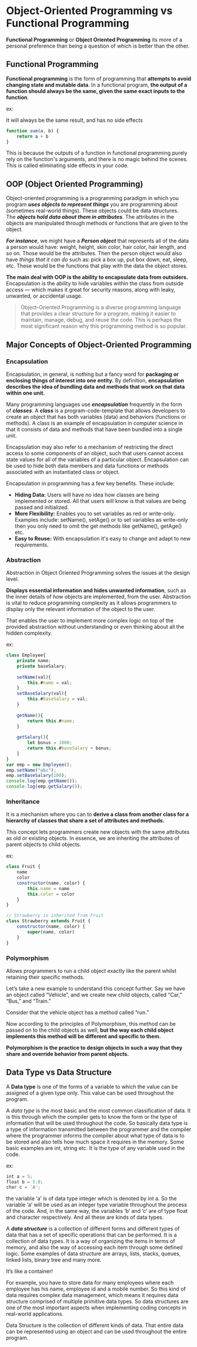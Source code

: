 # **Object-Oriented Programming vs Functional Programming**

**Functional Programming** or **Object Oriented Programming** its more of a personal preference than being a question of which is better than the other.

## **Functional Programming**

**Functional programming** is the form of programming that **attempts to avoid changing state and mutable data**. In a functional program, **the output of a function should always be the same, given the same exact inputs to the function**.

ex:

It will always be the same result, and has no side effects 

```jsx
function sum(a, b) {
	return a + b
}
```

This is because the outputs of a function in functional programming purely rely on the function's arguments, and there is no magic behind the scenes. This is called eliminating side effects in your code.

## **OOP (Object Oriented Programming)**

Object-oriented programming is a programming paradigm in which you program ***uses objects to represent things*** you are programming about (sometimes real-world things). These objects could be data structures. The ***objects hold data about them in attributes***. The attributes in the objects are manipulated through methods or functions that are given to the object.

***For instance***, we might have a ***Person object*** that represents all of the data a person would have: weight, height, skin color, hair color, hair length, and so on. Those would be the attributes. Then the person object would also have *things that it can do* such as: pick a box up, put box down, eat, sleep, etc. These would be the functions that play with the data the object stores.

**The main deal with OOP is the ability to encapsulate data from outsiders.** Encapsulation is the ability to hide variables within the class from outside access — which makes it great for security reasons, along with leaky, unwanted, or accidental usage.

> Object-Oriented Programming is a diverse programming language that provides a clear structure for a program, making it easier to maintain, manage, debug, and reuse the code. This is perhaps the most significant reason why this programming method is so popular.
> 

## Major Concepts of Object-Oriented Programming

### **Encapsulation**

Encapsulation, in general, is nothing but a fancy word for **packaging or enclosing things of interest into one entity.** By definition, **encapsulation describes the idea of bundling data and methods that work on that data within one unit.**

Many programming languages use ***encapsulation*** frequently in the form of ***classes***. A ***class*** is a program-code-template that allows developers to create an object that has both variables (data) and behaviors (functions or methods). A class is an example of encapsulation in computer science in that it consists of data and methods that have been bundled into a single unit.

Encapsulation may also refer to a mechanism of restricting the direct access to some components of an object, such that users cannot access state values for all of the variables of a particular object. Encapsulation can be used to hide both data members and data functions or methods associated with an instantiated class or object.

Encapsulation in programming has a few key benefits. These include:

- **Hiding Data:** Users will have no idea how classes are being implemented or stored. All that users will know is that values are being passed and initialized.
- **More Flexibility:** Enables you to set variables as red or write-only. Examples include: setName(), setAge() or to set variables as write-only then you only need to omit the get methods like getName(), getAge() etc.
- **Easy to Reuse:** With encapsulation it's easy to change and adapt to new requirements.

### **Abstraction**

Abstraction in Object Oriented Programming solves the issues at the design level.

**Displays essential information and hides unwanted information**, such as the inner details of how objects are implemented, from the user. Abstraction is vital to reduce programming complexity as it allows programmers to display only the relevant information of the object to the user.

That enables the user to implement more complex logic on top of the provided abstraction without understanding or even thinking about all the hidden complexity.

ex:

```jsx
class Employee{
    private name;
    private baseSalary;
   
    setName(val){
        this.#name = val;
    }
    setBaseSalary(val){
        this.#baseSalary = val;
    }
    
    getName(){
        return this.#name;
    }
    
    getSalary(){
        let bonus = 1000;
        return this.#baseSalary + bonus;
    }
}
var emp = new Employee();
emp.setName("abc");
emp.setBaseSalary(100);
console.log(emp.getName());
console.log(emp.getSalary());
```

### **Inheritance**

It is a mechanism where you can to **derive a class from another class for a hierarchy of classes that share a set of attributes and methods.**

This concept lets programmers create new objects with the same attributes as old or existing objects. In essence, we are inheriting the attributes of parent objects to child objects.

ex:

```jsx
class Fruit {
	name
	color
	constructor(name, color) {
		this.name = name
		this.color = color
	}
}

// Strawberry is inherited from Fruit
class Strawberry extends Fruit {
	constructor(name, color) {
		super(name, color)
	}
}
```

### **Polymorphism**

Allows programmers to run a child object exactly like the parent whilst retaining their specific methods.

Let’s take a new example to understand this concept further. Say we have an object called “Vehicle”, and we create new child objects, called “Car,” “Bus,” and “Train.”

Consider that the vehicle object has a method called “run.”

Now according to the principles of Polymorphism, this method can be passed on to the child objects as well, **but the way each child object implements this method will be different and specific to them.**

**Polymorphism is the practice to design objects in such a way that they share and override behavior from parent objects.**

## Data Type vs Data Structure

A **Data type** is one of the forms of a variable to which the value can be assigned of a given type only. This value can be used throughout the program.

A *data type* is the most basic and the most common classification of data. It is this through which the compiler gets to know the form or the type of information that will be used throughout the code. So basically data type is a type of information transmitted between the programmer and the compiler where the programmer informs the compiler about what type of data is to be stored and also tells how much space it requires in the memory. Some basic examples are int, string etc. It is the type of any variable used in the code.

ex:

```jsx
int a = 5;
float b = 5.0;
char c = 'A';
```

the variable ‘a’ is of data type integer which is denoted by int a. So the variable ‘a’ will be used as an integer type variable throughout the process of the code. And, in the same way, the variables ‘b’ and ‘c’ are of type float and character respectively. And all these are kinds of data types.

A ***data structure*** is a collection of different forms and different types of data that has a set of specific operations that can be performed. It is a collection of data types. It is a way of organizing the items in terms of memory, and also the way of accessing each item through some defined logic. Some examples of data structure are arrays, lists, stacks, queues, linked lists, binary tree and many more.

It’s like a container!

For example, you have to store data for many employees where each employee has his name, employee id and a mobile number. So this kind of data requires complex data management, which means it requires data structure comprised of multiple primitive data types. So data structures are one of the most important aspects when implementing coding concepts in real-world applications.

Data Structure is the collection of different kinds of data. That entire data can be represented using an object and can be used throughout the entire program.
